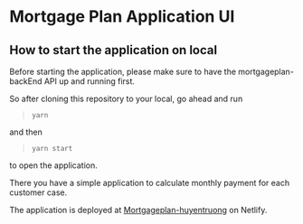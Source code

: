 # Mortgage Plan Application UI

## How to start the application on local

Before starting the application, please make sure to have the mortgageplan-backEnd API up and running first.

So after cloning this repository to your local, go ahead and run
> `yarn`

and then 

> `yarn start`

to open the application.

There you have a simple application to calculate monthly payment for each customer case.

The application is deployed at [Mortgageplan-huyentruong]('https://mortgageplan-huyentruong.netlify.app/') on Netlify.